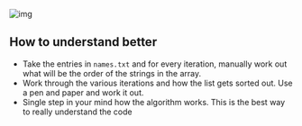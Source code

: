 
![img](https://i.imgur.com/j4FZ16y.jpg)

## How to understand better

- Take the entries in `names.txt` and for every iteration, manually work out what will be the order of the strings in the array. 
- Work through the various iterations and how the list gets sorted out. Use a pen and paper and work it out. 
- Single step in your mind how the algorithm works. This is the best way to really understand the code 

